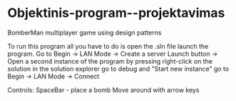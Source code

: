 # Objektinis-program--projektavimas
BomberMan multiplayer game using design patterns

To run this program all you have to do is open the .sln file launch the program. Go to Begin -> LAN Mode -> Create a server Launch button -> Open a second instance of the program by pressing right-click on the solution in the solution explorer go to debug and "Start new instance" go to Begin -> LAN Mode -> Connect

Controls:
SpaceBar - place a bomb
Move around with arrow keys
